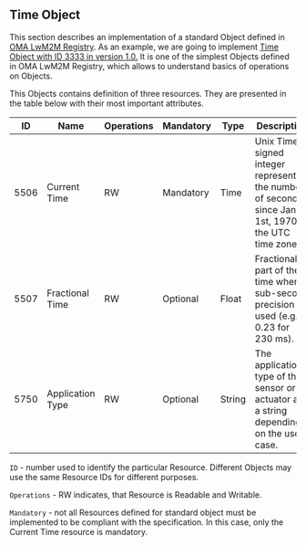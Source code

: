 ## Time Object

This section describes an implementation of a standard Object defined in [OMA LwM2M Registry](https://technical.openmobilealliance.org/OMNA/LwM2M/LwM2MRegistry.html). As an example, we are going to implement [Time Object with ID 3333 in version 1.0.](https://raw.githubusercontent.com/OpenMobileAlliance/lwm2m-registry/prod/version_history/3333-1_0.xml) It is one of the simplest Objects defined in OMA LwM2M Registry, which allows to understand basics of operations on Objects.


This Objects contains definition of three resources. They are presented in the table below with their most important attributes.

| ID   |      Name     |  Operations |     Mandatory     |  Type  |  Description |
|----------|-------------|------|----------|-------------|------|
| 5506 |  Current Time | RW |  Mandatory | Time | Unix Time. A signed integer representing the number of seconds since Jan 1st, 1970 in the UTC time zone. |
| 5507 |  Fractional Time | RW |  Optional | Float | Fractional part of the time when sub-second precision is used (e.g., 0.23 for 230 ms).|
| 5750 |  Application Type | RW |  Optional | String | The application type of the sensor or actuator as a string depending on the use case.|


``ID`` - number used to identify the particular Resource. Different Objects may use the same Resource IDs for different purposes.

``Operations`` - RW indicates, that Resource is Readable and Writable.

``Mandatory`` - not all Resources defined for standard object must be implemented to be compliant with the specification. In this case, only the Current Time resource is mandatory.
